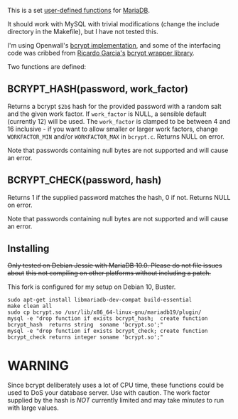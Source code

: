 This is a set [user-defined functions](https://mariadb.com/kb/en/mariadb/user-defined-functions/) for [MariaDB](https://mariadb.com/).


It should work with MySQL with trivial modifications (change the include directory in the Makefile), but I have not tested this.

I'm using Openwall's [bcrypt implementation](http://www.openwall.com/crypt/), and some of the interfacing code was cribbed from
[Ricardo Garcia's](https://github.com/rg3) [bcrypt wrapper library](https://github.com/rg3/bcrypt).

Two functions are defined:

BCRYPT\_HASH(password, work\_factor)
------------------------------------
Returns a bcrypt `$2b$` hash for the provided password with a random salt and
the given work factor. If `work_factor` is NULL, a sensible default
(currently 12) will be used. The `work_factor` is clamped to be between 4 and
16 inclusive - if you want to allow smaller or larger work factors, change
`WORKFACTOR_MIN` and/or `WORKFACTOR_MAX` in `bcrypt.c`. Returns NULL on error.

Note that passwords containing null bytes are not supported and will cause an
error.

BCRYPT\_CHECK(password, hash)
-----------------------------
Returns 1 if the supplied password matches the hash, 0 if not. Returns NULL on
error.

Note that passwords containing null bytes are not supported and will cause an
error.

Installing
-----------
~~Only tested on Debian Jessie with MariaDB 10.0. Please do not file issues about~~
~~this not compiling on other platforms without including a patch.~~

This fork is configured for my setup on Debian 10, Buster.

    sudo apt-get install libmariadb-dev-compat build-essential
    make clean all
    sudo cp bcrypt.so /usr/lib/x86_64-linux-gnu/mariadb19/plugin/
    mysql -e "drop function if exists bcrypt_hash;  create function bcrypt_hash  returns string  soname 'bcrypt.so';"
    mysql -e "drop function if exists bcrypt_check; create function bcrypt_check returns integer soname 'bcrypt.so';"

WARNING
=======
Since bcrypt deliberately uses a lot of CPU time, these functions could be used
to DoS your database server. Use with caution. The work factor supplied by the
hash is *NOT* currently limited and may take *minutes* to run with large values.
